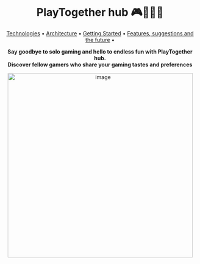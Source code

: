 <h1 align="center" style="font-weight: bold;">PlayTogether hub 🎮🧑‍🤝‍🧑</h1>

<p align="center">
 <a href="#technologies">Technologies</a> • 
<a href="#architecture">Architecture</a> •
 <a href="#started">Getting Started</a> • 
 <a href="#future">Features, suggestions and the future</a> •
</p>

<p align="center">
    <b>Say goodbye to solo gaming and hello to endless fun with PlayTogether hub.<br> Discover fellow gamers who share your gaming tastes and preferences</b>
</p>

<p align="center">
  <img width="485" alt="image" src="https://github.com/guirlviana/helpinvestor/assets/65058505/b97911dd-1603-41d9-8938-d52cfd5258bd">
</p>
